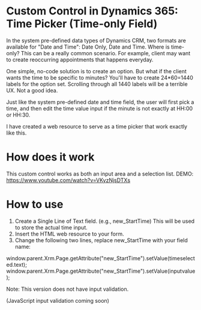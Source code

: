 # Custom Control in Dynamics 365: Time Picker (Time-only Field)

In the system pre-defined data types of Dynamics CRM, two formats are available for "Date and Time": Date Only, Date and Time. Where is time-only? This can be a really common scenario. For example, client may want to create reoccurring appointments that happens everyday.

One simple, no-code solution is to create an option. But what if the client wants the time to be specific to minutes? You'll have to create 24*60=1440 labels for the option set. Scrolling through all 1440 labels will be a terrible UX. Not a good idea.

Just like the system pre-defined date and time field, the user will first pick a time, and then edit the time value input if the minute is not exactly at HH:00 or HH:30.

I have created a web resource to serve as a time picker that work exactly like this.

# How does it work
This custom control works as both an input area and a selection list.
DEMO: https://www.youtube.com/watch?v=VKyzNjsDTXs

# How to use
1. Create a Single Line of Text field. (e.g., new_StartTime) This will be used to store the actual time input.
2. Insert the HTML web resource to your form.
3. Change the following two lines, replace new_StartTime with your field name:

window.parent.Xrm.Page.getAttribute("new_StartTime").setValue(timeselected.text);
window.parent.Xrm.Page.getAttribute("new_StartTime").setValue(inputvalue);

Note: This version does not have input validation. 

(JavaScript input validation coming soon)
